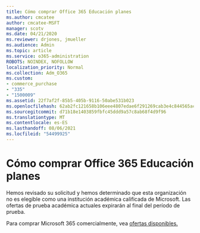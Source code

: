 ```yaml
---
title: Cómo comprar Office 365 Educación planes
ms.author: cmcatee
author: cmcatee-MSFT
manager: scotv
ms.date: 04/21/2020
ms.reviewer: drjones, jmueller
ms.audience: Admin
ms.topic: article
ms.service: o365-administration
ROBOTS: NOINDEX, NOFOLLOW
localization_priority: Normal
ms.collection: Adm_O365
ms.custom:
- commerce_purchase
- "335"
- "1500009"
ms.assetid: 22f7af2f-85b5-405b-9116-50abe531b023
ms.openlocfilehash: 62ab2fc121658b106eee4807edae6f291269cab3e4c844565acc3dbce949b3c0
ms.sourcegitcommit: d71b18e1403859fbfc45ddd9a57c8ab68f4d9f96
ms.translationtype: MT
ms.contentlocale: es-ES
ms.lasthandoff: 08/06/2021
ms.locfileid: "54499925"
---
```

# <a name="how-to-purchase-office-365-education-plans"></a>Cómo comprar Office 365 Educación planes

Hemos revisado su solicitud y hemos determinado que esta organización no es elegible como una institución académica calificada de Microsoft. Las ofertas de prueba académica actuales expirarán al final del período de prueba.
  
Para comprar Microsoft 365 comercialmente, vea [ofertas disponibles.](https://go.microsoft.com/fwlink/p/?linkid=868433)  